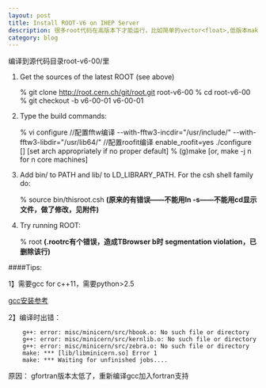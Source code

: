 ```yaml
---
layout: post
title: Install ROOT-V6 on IHEP Server
description: 很多root代码在高版本下才能运行，比如简单的vector<float>,低版本make时可成功，但运行时有bug
category: blog 
---
```


编译到源代码目录root-v6-00/里

1. Get the sources of the latest ROOT (see above)

    % git clone http://root.cern.ch/git/root.git root-v6-00
    % cd root-v6-00
    % git checkout -b v6-00-01 v6-00-01

2. Type the build commands:

    % vi configure 
    //配置fftw编译
    --with-fftw3-incdir="/usr/include/"
    --with-fftw3-libdir="/usr/lib64/"
    //配置roofit编译
    enable_roofit=yes
    ./configure [<arch>]      [set arch appropriately if no proper default]
    % (g)make                   [or, make -j n for n core machines]

3. Add bin/ to PATH and lib/ to LD_LIBRARY_PATH. For the csh shell family do:

    % source bin/thisroot.csh **(原来的有错误——不能用ln -s——不能用cd显示文件，做了修改，见附件)**

4. Try running ROOT:

    % root **(.rootrc有个错误，造成TBrowser b时  segmentation violation，已删除该行)**

####Tips:

1】需要gcc for c++11，需要python>2.5

[gcc安装参考](http://ldengjie.github.io/compile-gcc/)

2】编译时出错：

```
    g++: error: misc/minicern/src/hbook.o: No such file or directory
    g++: error: misc/minicern/src/kernlib.o: No such file or directory
    g++: error: misc/minicern/src/zebra.o: No such file or directory
    make: *** [lib/libminicern.so] Error 1
    make: *** Waiting for unfinished jobs....
```

原因： gfortran版本太低了，重新编译gcc加入fortran支持
